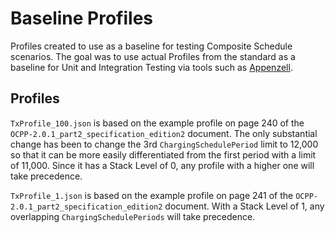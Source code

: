 # Baseline Profiles

Profiles created to use as a baseline for testing Composite Schedule scenarios. The goal was to use actual Profiles
from the standard as a baseline for Unit and Integration Testing via tools such as
[Appenzell](https://github.com/US-JOET/appenzell).

## Profiles

`TxProfile_100.json` is based on the example profile on page 240 of the `OCPP-2.0.1_part2_specification_edition2`
document. The only substantial change has been to change the 3rd `ChargingSchedulePeriod` limit to 12,000 so that it
can be more easily differentiated from the first period with a limit of 11,000. Since it has a Stack Level of 0, any
profile with a higher one will take precedence.

`TxProfile_1.json` is based on the example profile on page 241 of the `OCPP-2.0.1_part2_specification_edition2`
document. With a Stack Level of 1, any overlapping `ChargingSchedulePeriods` will take precedence.
